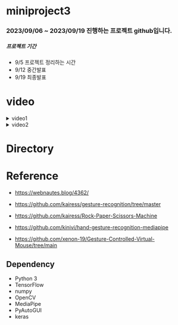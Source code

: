 # miniproject3
### 2023/09/06 ~ 2023/09/19 진행하는 프로젝트 github입니다. 
##### 프로젝트 기간
* 9/5 프로젝트 정리하는 시간
* 9/12 중간발표
* 9/19 최종발표

# video
<details>
<summary>video1</summary>
 <figure>
  <img src="video/video1.mp4" alt="gesture recognition video1" width="711" height="400"><br>
  <figcaption>크롬 새 창 클릭 > 유튜브 클릭 > 새로고침 기능(F5) > 유튜브 검색 중 backspace 기능 > 영상 시작/멈춤/드래그 > 창 모두 닫기 기능(window + d)</figcaption>
</figure>
</details>

<details>
<summary>video2</summary>
 <figure>
  <img src="video/video2.mp4" alt="gesture recognition video2" width="711" height="400"><br>
  <figcaption>크롬 (double click) > 다른 사이트 or 뉴스기사 클릭 (double click) > 뉴스 헤드라인 (drag) > 창 모두 닫기(window + d)</figcaption>
</figure>
</details>

# Directory


# Reference
* https://webnautes.blog/4362/
* https://github.com/kairess/gesture-recognition/tree/master
* https://github.com/kairess/Rock-Paper-Scissors-Machine

* https://github.com/kinivi/hand-gesture-recognition-mediapipe
* https://github.com/xenon-19/Gesture-Controlled-Virtual-Mouse/tree/main

## Dependency
- Python 3
- TensorFlow 
- numpy
- OpenCV
- MediaPipe
- PyAutoGUI
- keras
